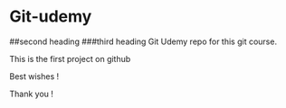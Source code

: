 # Git-udemy
##second heading
###third heading
Git Udemy repo for this git course.

This is the first project on github

Best wishes !

Thank you !
